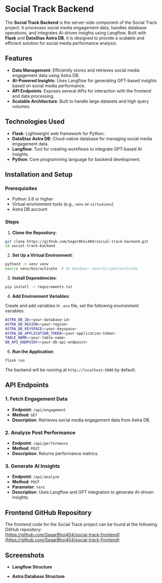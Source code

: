 # Social Track Backend

The **Social Track Backend** is the server-side component of the Social Track project. It processes social media engagement data, handles database operations, and integrates AI-driven insights using Langflow. Built with **Flask** and **DataStax Astra DB**, it is designed to provide a scalable and efficient solution for social media performance analysis.

## Features

- **Data Management**: Efficiently stores and retrieves social media engagement data using Astra DB.
- **AI-Powered Insights**: Uses Langflow for generating GPT-based insights based on social media performance.
- **API Endpoints**: Exposes several APIs for interaction with the frontend and data processing.
- **Scalable Architecture**: Built to handle large datasets and high query volumes.

## Technologies Used

- **Flask**: Lightweight web framework for Python.
- **DataStax Astra DB**: Cloud-native database for managing social media engagement data.
- **Langflow**: Tool for creating workflows to integrate GPT-based AI insights.
- **Python**: Core programming language for backend development.

## Installation and Setup

### Prerequisites

- Python 3.8 or higher
- Virtual environment tools (e.g., `venv` or `virtualenv`)
- Astra DB account

### Steps

1. **Clone the Repository**:

```bash
git clone https://github.com/SagarBhoi404/social-track-backend.git
cd social-track-backend
```

2. **Set Up a Virtual Environment**:

```bash
python3 -m venv venv
source venv/bin/activate  # On Windows: venv\Scripts\activate
```

3. **Install Dependencies**:

```bash
pip install -r requirements.txt
```


4. **Add Environment Variables**:

Create and add variables in `.env` file, set the following environment variables:

```bash
ASTRA_DB_ID=<your-database-id>
ASTRA_DB_REGION=<your-region>
ASTRA_DB_KEYSPACE=<your-keyspace>
ASTRA_DB_APPLICATION_TOKEN=<your-application-token>
TABLE_NAME=<your-table-name>
DB_API_ENDPOINT=<your-db-api-endpoint>
```

6. **Run the Application**:

```bash
flask run
```

The backend will be running at `http://localhost:5000` by default.


## API Endpoints

### 1. Fetch Engagement Data
- **Endpoint**: `/api/engagement`
- **Method**: `GET`
- **Description**: Retrieves social media engagement data from Astra DB.

### 2. Analyze Post Performance
- **Endpoint**: `/api/performance`
- **Method**: `POST`
- **Description**: Returns performance metrics.

### 3. Generate AI Insights
- **Endpoint**: `/api/analyze`
- **Method**: `POST`
- **Parameter**: `text`
- **Description**: Uses Langflow and GPT integration to generate AI-driven insights.

## Frontend GitHub Repository

The frontend code for the Social Track project can be found at the following GitHub repository:  
[https://github.com/SagarBhoi404/social-track-frontend](https://github.com/SagarBhoi404/social-track-frontend)

## Screenshots
- **Langflow Structure**

- **Astra Database Structure**
